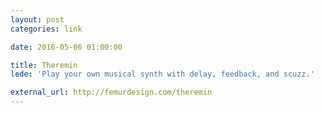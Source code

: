 ```yaml
---
layout: post
categories: link

date: 2016-05-06 01:00:00

title: Theremin
lede: 'Play your own musical synth with delay, feedback, and scuzz.'

external_url: http://femurdesign.com/theremin
---
```

